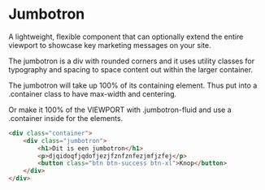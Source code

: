 # Jumbotron
A lightweight, flexible component that can optionally extend the entire viewport to showcase key marketing messages on your site.

The jumbotron is a div with rounded corners and it uses utility classes for typography and spacing to space content out within the larger container.

The jumbotron will take up 100% of its containing element. Thus put into a .container class to have max-width and centering. 

Or make it 100% of the VIEWPORT with .jumbotron-fluid and use a .container inside for the elements.
```HTML
<div class="container">
	<div class="jumbotron">
		<h1>Dit is een jumbotron</h1>
		<p>djqidoqfjqdofjezjfznfznfezjmfjzfej</p>
		<button class="btn btn-success btn-xl">Knop</button>
	</div>
</div>
```